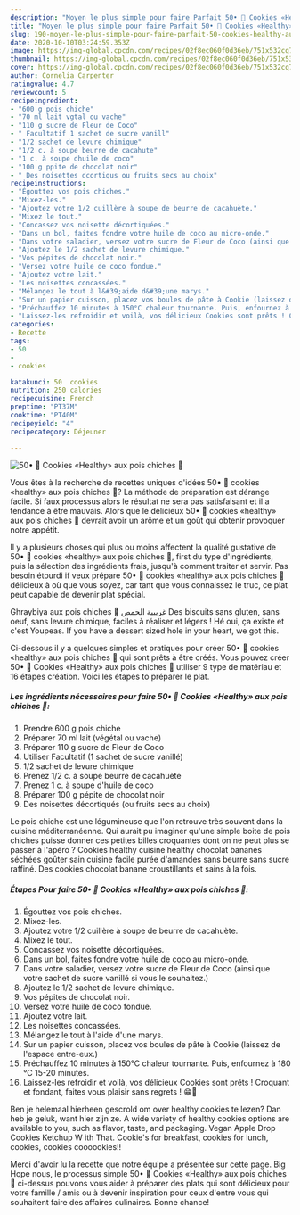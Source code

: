 ```yaml
---
description: "Moyen le plus simple pour faire Parfait 50• 🍪 Cookies «Healthy» aux pois chiches 🍪"
title: "Moyen le plus simple pour faire Parfait 50• 🍪 Cookies «Healthy» aux pois chiches 🍪"
slug: 190-moyen-le-plus-simple-pour-faire-parfait-50-cookies-healthy-aux-pois-chiches
date: 2020-10-10T03:24:59.353Z
image: https://img-global.cpcdn.com/recipes/02f8ec060f0d36eb/751x532cq70/50•-🍪-cookies-healthy-aux-pois-chiches-🍪-photo-principale-de-la-recette.jpg
thumbnail: https://img-global.cpcdn.com/recipes/02f8ec060f0d36eb/751x532cq70/50•-🍪-cookies-healthy-aux-pois-chiches-🍪-photo-principale-de-la-recette.jpg
cover: https://img-global.cpcdn.com/recipes/02f8ec060f0d36eb/751x532cq70/50•-🍪-cookies-healthy-aux-pois-chiches-🍪-photo-principale-de-la-recette.jpg
author: Cornelia Carpenter
ratingvalue: 4.7
reviewcount: 5
recipeingredient:
- "600 g pois chiche"
- "70 ml lait vgtal ou vache"
- "110 g sucre de Fleur de Coco"
- " Facultatif 1 sachet de sucre vanill"
- "1/2 sachet de levure chimique"
- "1/2 c. à soupe beurre de cacahute"
- "1 c. à soupe dhuile de coco"
- "100 g ppite de chocolat noir"
- " Des noisettes dcortiqus ou fruits secs au choix"
recipeinstructions:
- "Égouttez vos pois chiches."
- "Mixez-les."
- "Ajoutez votre 1/2 cuillère à soupe de beurre de cacahuète."
- "Mixez le tout."
- "Concassez vos noisette décortiquées."
- "Dans un bol, faites fondre votre huile de coco au micro-onde."
- "Dans votre saladier, versez votre sucre de Fleur de Coco (ainsi que votre sachet de sucre vanillé si vous le souhaitez.)"
- "Ajoutez le 1/2 sachet de levure chimique."
- "Vos pépites de chocolat noir."
- "Versez votre huile de coco fondue."
- "Ajoutez votre lait."
- "Les noisettes concassées."
- "Mélangez le tout à l&#39;aide d&#39;une marys."
- "Sur un papier cuisson, placez vos boules de pâte à Cookie (laissez de l&#39;espace entre-eux.)"
- "Préchauffez 10 minutes à 150°C chaleur tournante. Puis, enfournez à 180 °C 15-20 minutes."
- "Laissez-les refroidir et voilà, vos délicieux Cookies sont prêts ! Croquant et fondant, faites vous plaisir sans regrets ! 😁🍪"
categories:
- Recette
tags:
- 50
- 
- cookies

katakunci: 50  cookies 
nutrition: 250 calories
recipecuisine: French
preptime: "PT37M"
cooktime: "PT40M"
recipeyield: "4"
recipecategory: Déjeuner

---
```



![50• 🍪 Cookies «Healthy» aux pois chiches 🍪](https://img-global.cpcdn.com/recipes/02f8ec060f0d36eb/751x532cq70/50•-🍪-cookies-healthy-aux-pois-chiches-🍪-photo-principale-de-la-recette.jpg)

Vous êtes à la recherche de recettes uniques d'idées 50• 🍪 cookies «healthy» aux pois chiches 🍪? La méthode de préparation est dérange facile. Si faux processus alors le résultat ne sera pas satisfaisant et il a tendance à être mauvais. Alors que le délicieux 50• 🍪 cookies «healthy» aux pois chiches 🍪 devrait avoir un arôme et un goût qui obtenir provoquer notre appétit.

Il y a plusieurs choses qui plus ou moins affectent la qualité gustative de 50• 🍪 cookies «healthy» aux pois chiches 🍪, first du type d'ingrédients, puis la sélection des ingrédients frais, jusqu'à comment traiter et servir. Pas besoin étourdi if veux prépare 50• 🍪 cookies «healthy» aux pois chiches 🍪 délicieux à où que vous soyez, car tant que vous connaissez le truc, ce plat peut capable de devenir plat spécial.

Ghraybiya aux pois chiches 🍪 غريبية الحمص Des biscuits sans gluten, sans oeuf, sans levure chimique, faciles à réaliser et légers ! Hé oui, ça existe et c&#39;est Youpeas. If you have a dessert sized hole in your heart, we got this.


Ci-dessous il y a quelques simples et pratiques pour créer 50• 🍪 cookies «healthy» aux pois chiches 🍪 qui sont prêts à être créés. Vous pouvez créer 50• 🍪 Cookies «Healthy» aux pois chiches 🍪 utiliser 9 type de matériau et 16 étapes création. Voici les étapes to préparer le plat.

<!--inarticleads1-->

##### Les ingrédients nécessaires pour faire 50• 🍪 Cookies «Healthy» aux pois chiches 🍪:

1. Prendre 600 g pois chiche
1. Préparer 70 ml lait (végétal ou vache)
1. Préparer 110 g sucre de Fleur de Coco
1. Utiliser  Facultatif (1 sachet de sucre vanillé)
1.  1/2 sachet de levure chimique
1. Prenez 1/2 c. à soupe beurre de cacahuète
1. Prenez 1 c. à soupe d&#39;huile de coco
1. Préparer 100 g pépite de chocolat noir
1.   Des noisettes décortiqués (ou fruits secs au choix)


Le pois chiche est une légumineuse que l&#39;on retrouve très souvent dans la cuisine méditerranéenne. Qui aurait pu imaginer qu&#39;une simple boite de pois chiches puisse donner ces petites billes croquantes dont on ne peut plus se passer à l&#39;apéro ? Cookies healthy cuisine healthy chocolat bananes séchées goûter sain cuisine facile purée d&#39;amandes sans beurre sans sucre raffiné. Des cookies chocolat banane croustillants et sains à la fois. 

<!--inarticleads2-->

##### Étapes Pour faire 50• 🍪 Cookies «Healthy» aux pois chiches 🍪:

1. Égouttez vos pois chiches.
1. Mixez-les.
1. Ajoutez votre 1/2 cuillère à soupe de beurre de cacahuète.
1. Mixez le tout.
1. Concassez vos noisette décortiquées.
1. Dans un bol, faites fondre votre huile de coco au micro-onde.
1. Dans votre saladier, versez votre sucre de Fleur de Coco (ainsi que votre sachet de sucre vanillé si vous le souhaitez.)
1. Ajoutez le 1/2 sachet de levure chimique.
1. Vos pépites de chocolat noir.
1. Versez votre huile de coco fondue.
1. Ajoutez votre lait.
1. Les noisettes concassées.
1. Mélangez le tout à l&#39;aide d&#39;une marys.
1. Sur un papier cuisson, placez vos boules de pâte à Cookie (laissez de l&#39;espace entre-eux.)
1. Préchauffez 10 minutes à 150°C chaleur tournante. Puis, enfournez à 180 °C 15-20 minutes.
1. Laissez-les refroidir et voilà, vos délicieux Cookies sont prêts ! Croquant et fondant, faites vous plaisir sans regrets ! 😁🍪


Ben je helemaal hierheen gescrold om over healthy cookies te lezen? Dan heb je geluk, want hier zijn ze. A wide variety of healthy cookies options are available to you, such as flavor, taste, and packaging. Vegan Apple Drop Cookies Ketchup W ith That. Cookie&#39;s for breakfast, cookies for lunch, cookies, cookies coooookies!! 


Merci d'avoir lu la recette que notre équipe a présentée sur cette page. Big Hope nous, le processus simple 50• 🍪 Cookies «Healthy» aux pois chiches 🍪 ci-dessus pouvons vous aider à préparer des plats qui sont délicieux pour votre famille / amis ou à devenir inspiration pour ceux d'entre vous qui souhaitent faire des affaires culinaires. Bonne chance!
